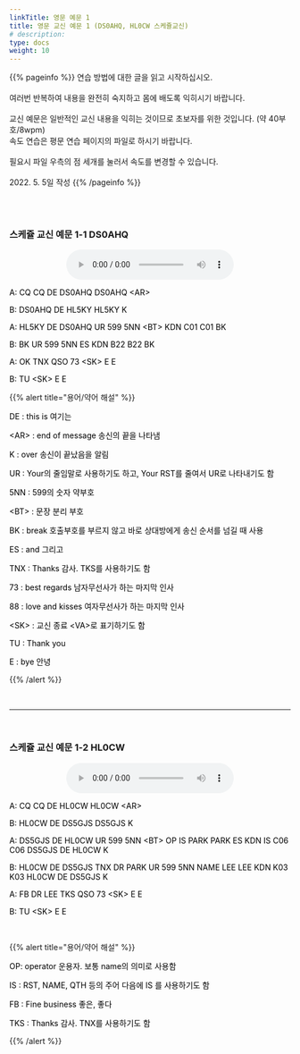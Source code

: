```yaml
---
linkTitle: 영문 예문 1
title: 영문 교신 예문 1 (DS0AHQ, HL0CW 스케쥴교신)
# description: 
type: docs
weight: 10
---
```


{{% pageinfo %}}
연습 방법에 대한 글을 읽고 시작하십시오.<br>
<br>
여러번 반복하여 내용을 완전히 숙지하고 몸에 배도록 익히시기 바랍니다.<br>
<br>
교신 예문은 일반적인 교신 내용을 익히는 것이므로 초보자를 위한 것입니다. (약 40부호/8wpm)<br>
속도 연습은 평문 연습 페이지의 파일로 하시기 바랍니다.<br>
<br>
필요시 파일 우측의 점 세개를 눌러서 속도를 변경할 수 있습니다.<br>
<br>
2022. 5. 5일 작성
{{% /pageinfo %}}

<br><br>

### 스케쥴 교신 예문 1-1 DS0AHQ

<center><audio src="https://blog.kakaocdn.net/dn/vX9kL/btrBsFMGkTh/VK9jGMxMUXdvemrG8cVj8k/tfile.mp3" controls="controls"></audio></center>

<p data-ke-size="size16"><span style="color: #000000;">A: CQ CQ DE DS0AHQ DS0AHQ &lt;AR&gt;</span></p>
<p data-ke-size="size16"><span style="color: #000000;">B: DS0AHQ DE HL5KY HL5KY K</span></p>
<p data-ke-size="size16"><span style="color: #000000;">A: HL5KY DE DS0AHQ UR 599 5NN &lt;BT&gt; KDN C01 C01 BK</span></p>
<p data-ke-size="size16"><span style="color: #000000;">B: BK UR 599 5NN ES KDN B22 B22 BK</span></p>
<p data-ke-size="size16"><span style="color: #000000;">A: OK TNX QSO 73 &lt;SK&gt; E E</span></p>
<p data-ke-size="size16"><span style="color: #000000;">B: TU &lt;SK&gt; E E</span></p>

{{% alert title="용어/약어 해설" %}}
<p data-ke-size="size16">
<p data-ke-size="size16"><span style="color: #000000;">DE : this is 여기는</span></p>
<p data-ke-size="size16"><span style="color: #000000;">&lt;AR&gt; : end of message 송신의 끝을 나타냄</span></p>
<p data-ke-size="size16"><span style="color: #000000;">K : over 송신이 끝났음을 알림</span></p>
<p data-ke-size="size16"><span style="color: #000000;">UR : Your의 줄임말로 사용하기도 하고, Your RST를 줄여서 UR로 나타내기도 함</span></p>
<p data-ke-size="size16"><span style="color: #000000;">5NN : 599의 숫자 약부호</span></p>
<p data-ke-size="size16"><span style="color: #000000;">&lt;BT&gt; : 문장 분리 부호</span></p>
<p data-ke-size="size16"><span style="color: #000000;">BK : break 호출부호를 부르지 않고 바로 상대방에게 송신 순서를 넘길 때 사용</span></p>
<p data-ke-size="size16"><span style="color: #000000;">ES : and 그리고</span></p>
<p data-ke-size="size16"><span style="color: #000000;">TNX : Thanks 감사. TKS를 사용하기도 함</span></p>
<p data-ke-size="size16"><span style="color: #000000;">73 : best regards 남자무선사가 하는 마지막 인사</span></p>
<p data-ke-size="size16"><span style="color: #000000;">88 : love and kisses 여자무선사가 하는 마지막 인사</span></p>
<p data-ke-size="size16"><span style="color: #000000;">&lt;SK&gt; : 교신 종료 &lt;VA&gt;로 표기하기도 함</span></p>
<p data-ke-size="size16"><span style="color: #000000;">TU : Thank you</span></p>
<p data-ke-size="size16"><span style="color: #000000;">E : bye 안녕</span></p>
{{% /alert %}}

<p data-ke-size="size16">&nbsp;</p>

----------------------------------------

<p data-ke-size="size16">&nbsp;</p>

### 스케쥴 교신 예문 1-2 HL0CW

<center><audio src="https://blog.kakaocdn.net/dn/wCEBJ/btrC0M38SBh/4ZqJgHYJKFPCkEKVx6OS4k/tfile.mp3" controls="controls"></audio></center>

<p data-ke-size="size16"><span style="color: #000000;">A: CQ CQ DE HL0CW HL0CW &lt;AR&gt;</span></p>
<p data-ke-size="size16"><span style="color: #000000;">B: HL0CW DE DS5GJS DS5GJS K</span></p>
<p data-ke-size="size16"><span style="color: #000000;">A: DS5GJS DE HL0CW UR 599 5NN &lt;BT&gt; OP IS PARK PARK ES KDN IS C06 C06 DS5GJS DE HL0CW K</span></p>
<p data-ke-size="size16"><span style="color: #000000;">B: HL0CW DE DS5GJS TNX DR PARK UR 599 5NN NAME LEE LEE KDN K03 K03 HL0CW DE DS5GJS K</span></p>
<p data-ke-size="size16"><span style="color: #000000;">A: FB DR LEE TKS QSO 73 &lt;SK&gt; E E</span></p>
<p data-ke-size="size16"><span style="color: #000000;">B: TU &lt;SK&gt; E E</span></p>
<p data-ke-size="size16">&nbsp;</p>

{{% alert title="용어/약어 해설" %}}
<p data-ke-size="size16">
<p data-ke-size="size16"><span style="color: #000000;">OP: operator 운용자. 보통 name의 의미로 사용함</span></p>
<p data-ke-size="size16"><span style="color: #000000;">IS : RST, NAME, QTH 등의 주어 다음에 IS 를 사용하기도 함</span></p>
<p data-ke-size="size16"><span style="color: #000000;">FB : Fine business 좋은, 좋다</span></p>
<p data-ke-size="size16"><span style="color: #000000;">TKS : Thanks 감사. TNX를 사용하기도 함</span></p>
{{% /alert %}}
<p data-ke-size="size16">&nbsp;</p>
